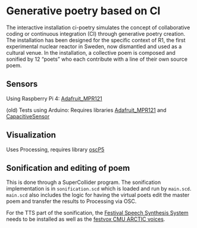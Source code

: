 # Generative poetry based on CI

The interactive installation ci-poetry simulates the concept of collaborative coding or continuous integration (CI) through generative poetry creation. The installation has been designed for the specific context of R1, the first experimental nuclear reactor in Sweden, now dismantled and used as a cultural venue. In the installation, a collective poem is composed and sonified by 12 “poets” who each contribute with a line of their own source poem.

## Sensors
Using Raspberry Pi 4: [Adafruit_MPR121](https://circuitpython.readthedocs.io/projects/mpr121/en/latest/index.html)

(old) Tests using Arduino: Requires libraries [Adafruit_MPR121](https://github.com/adafruit/Adafruit_MPR121) and [CapacitiveSensor](https://playground.arduino.cc/Main/CapacitiveSensor/)

## Visualization
Uses Processing, requires library [oscP5](http://www.sojamo.de/libraries/oscP5/)


## Sonification and editing of poem

This is done through a SuperCollider program. The sonification implementation is in `sonification.scd` which is loaded and run by `main.scd`. `main.scd` also includes the logic for having the virtual poets edit the master poem and transfer the results to Processing via OSC.

For the TTS part of the sonification, the [Festival Speech Synthesis System](http://www.cstr.ed.ac.uk/projects/festival/) needs to be installed as well as the [festvox CMU ARCTIC voices](http://www.festvox.org/cmu_arctic/).
